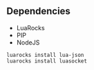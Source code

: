 ## Dependencies

- LuaRocks
- PIP
- NodeJS

```
luarocks install lua-json
luarocks install luasocket
```
